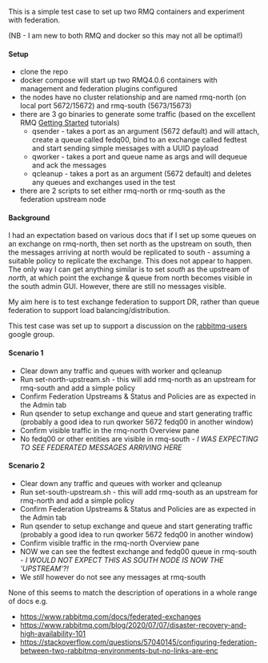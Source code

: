 This is a simple test case to set up two RMQ containers and experiment with federation.

(NB - I am new to both RMQ and docker so this may not all be optimal!)

#### Setup
* clone the repo
* docker compose will start up two RMQ4.0.6 containers with management and federation plugins configured
* the nodes have no cluster relationship and are named rmq-north (on local port 5672/15672) and rmq-south (5673/15673)
* there are 3 go binaries to generate some traffic (based on the excellent RMQ [Getting Started](https://www.rabbitmq.com/tutorials/tutorial-one-go) tutorials)
  * qsender - takes a port as an argument (5672 default) and will attach, create a queue called fedq00, bind to an exchange called fedtest and start sending simple messages with a UUID payload
  * qworker - takes a port and queue name as args and will dequeue and ack the messages
  * qcleanup - takes a port as an argument (5672 default) and deletes any queues and exchanges used in the test
* there are 2 scripts to set either rmq-north or rmq-south as the federation upstream node

#### Background
I had an expectation based on various docs that if I set up some queues on an exchange on rmq-north, then set north as the upstream on south, then the messages arriving at north would be replicated to south - assuming a suitable policy to replicate the exchange. This does not appear to happen. The only way I can get anything similar is to set *south* as the upstream of *north*, at which point the exchange & queue from north becomes visible in the south admin GUI. However, there are still no messages visible.

My aim here is to test exchange federation to support DR, rather than queue federation to support load balancing/distribution.

This test case was set up to support a discussion on the [rabbitmq-users](https://groups.google.com/g/rabbitmq-users) google group.

#### Scenario 1
* Clear down any traffic and queues with worker and qcleanup
* Run set-north-upstream.sh - this will add rmq-north as an upstream for rmq-south and add a simple policy
* Confirm Federation Upstreams & Status and Policies are as expected in the Admin tab
* Run qsender to setup exchange and queue and start generating traffic (probably a good idea to run qworker 5672 fedq00 in another window)
* Confirm visible traffic in the rmq-north Overview pane
* No fedq00 or other entities are visible in rmq-south - *I WAS EXPECTING TO SEE FEDERATED MESSAGES ARRIVING HERE*
#### Scenario 2
* Clear down any traffic and queues with worker and qcleanup
* Run set-south-upstream.sh - this will add rmq-south as an upstream for rmq-north and add a simple policy
* Confirm Federation Upstreams & Status and Policies are as expected in the Admin tab
* Run qsender to setup exchange and queue and start generating traffic (probably a good idea to run qworker 5672 fedq00 in another window)
* Confirm visible traffic in the rmq-north Overview pane
* NOW we can see the fedtest exchange and fedq00 queue in rmq-south - *I WOULD NOT EXPECT THIS AS SOUTH NODE IS NOW THE 'UPSTREAM'?!*
* We *still* however do not see any messages at rmq-south

None of this seems to match the description of operations in a whole range of docs e.g.
* https://www.rabbitmq.com/docs/federated-exchanges
* https://www.rabbitmq.com/blog/2020/07/07/disaster-recovery-and-high-availability-101
* https://stackoverflow.com/questions/57040145/configuring-federation-between-two-rabbitmq-environments-but-no-links-are-enc

